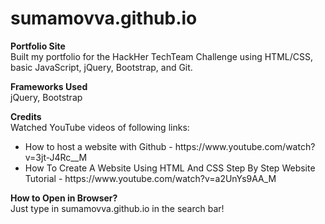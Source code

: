 # sumamovva.github.io

<b>Portfolio Site</b>
<br>
Built my portfolio for the HackHer TechTeam Challenge using HTML/CSS, basic JavaScript, jQuery, Bootstrap, and Git.

<b>Frameworks Used</b>
<br>
jQuery, Bootstrap

<b>Credits</b>
<br>
Watched YouTube videos of following links:
<ul>
    <li> How to host a website with Github - https://www.youtube.com/watch?v=3jt-J4Rc__M </li>
    <li> How To Create A Website Using HTML And CSS Step By Step Website Tutorial - https://www.youtube.com/watch?v=a2UnYs9AA_M </li>
</ul>

<b>How to Open in Browser?</b>
<br>
Just type in sumamovva.github.io in the search bar!


